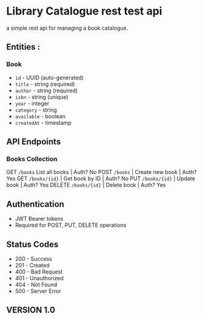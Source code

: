 # Library Catalogue rest test api

a simple rest api for managing a book catalogue.

## Entities :

### Book
- `id` - UUID (auto-generated)
- `title` - string (required)
- `author` - string (required) 
- `isbn` - string (unique)
- `year` - integer
- `category` - string
- `available` - boolean
- `createdAt` - timestamp

## API Endpoints

### Books Collection

  GET  `/books`  List all books | Auth? No 
  POST  `/books` | Create new book | Auth? Yes 
  GET  `/books/{id}` | Get book by ID | Auth? No 
  PUT `/books/{id}` | Update book | Auth? Yes 
  DELETE  `/books/{id}` | Delete book | Auth? Yes 

## Authentication
- JWT Bearer tokens
- Required for POST, PUT, DELETE operations

## Status Codes
- 200 - Success
- 201 - Created
- 400 - Bad Request
- 401 - Unauthorized
- 404 - Not Found
- 500 - Server Error

## VERSION 1.0

